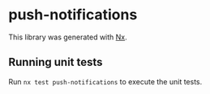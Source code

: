 # push-notifications

This library was generated with [Nx](https://nx.dev).

## Running unit tests

Run `nx test push-notifications` to execute the unit tests.
